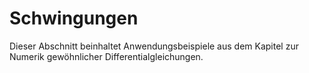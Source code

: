 # Schwingungen

Dieser Abschnitt beinhaltet Anwendungsbeispiele aus dem Kapitel zur Numerik gewöhnlicher Differentialgleichungen.
